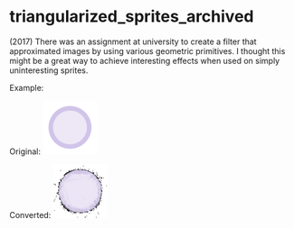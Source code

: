 # triangularized_sprites_archived

(2017)
There was an assignment at university to create a filter that approximated images by using various geometric primitives.
I thought this might be a great way to achieve interesting effects when used on simply uninteresting sprites.

Example: 

Original:
![circle original](original.png)

Converted:
![circle converted gif](circle.gif)